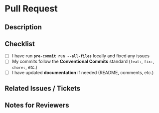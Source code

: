 # Pull Request

## Description

<!-- What is the goal of this PR? What does it change? -->

## Checklist

<!-- Please check the ones that apply, or mark them as N/A if not applicable -->

- [ ] I have run **`pre-commit run --all-files`** locally and fixed any issues
- [ ] My commits follow the **Conventional Commits** standard (`feat:`, `fix:`,
   `chore:`, etc.)
- [ ] I have updated **documentation** if needed (README, comments, etc.)

## Related Issues / Tickets

<!-- Link to issues, e.g., Closes #123 -->

## Notes for Reviewers

<!-- Any special things reviewers should know while testing or reviewing -->
